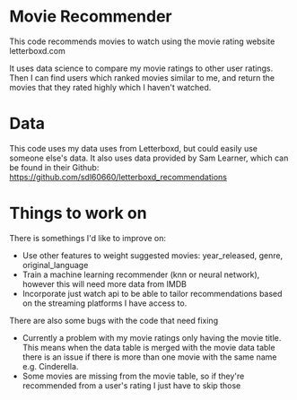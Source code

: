 # Movie Recommender
This code recommends movies to watch using the movie rating website letterboxd.com

It uses data science to compare my movie ratings to other user ratings. Then I can find users which ranked movies similar to me, and return the movies that they rated highly which I haven't watched.

# Data
This code uses my data uses from Letterboxd, but could easily use someone else's data. It also uses data provided by Sam Learner, which can be found in their Github: https://github.com/sdl60660/letterboxd_recommendations

# Things to work on
There is somethings I'd like to improve on:
- Use other features to weight suggested movies: year_released, genre, original_language
- Train a machine learning recommender (knn or neural network), however this will need more data from IMDB
- Incorporate just watch api to be able to tailor recommendations based on the streaming platforms I have access to.

There are also some bugs with the code that need fixing
- Currently a problem with my movie ratings only having the movie title. This means when the data table is merged with the movie data table there is an issue if there is more than one movie with the same name e.g. Cinderella.
- Some movies are missing from the movie table, so if they're recommended from a user's rating I just have to skip those